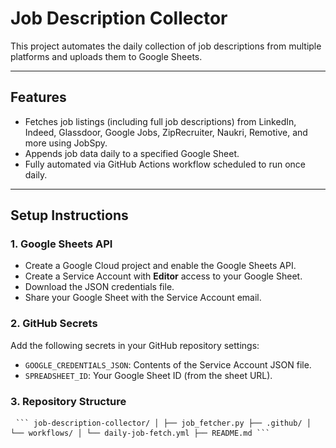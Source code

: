 # Job Description Collector

This project automates the daily collection of job descriptions from multiple platforms and uploads them to Google Sheets.

---

## Features

- Fetches job listings (including full job descriptions) from LinkedIn, Indeed, Glassdoor, Google Jobs, ZipRecruiter, Naukri, Remotive, and more using JobSpy.
- Appends job data daily to a specified Google Sheet.
- Fully automated via GitHub Actions workflow scheduled to run once daily.

---

## Setup Instructions

### 1. Google Sheets API

- Create a Google Cloud project and enable the Google Sheets API.
- Create a Service Account with **Editor** access to your Google Sheet.
- Download the JSON credentials file.
- Share your Google Sheet with the Service Account email.

### 2. GitHub Secrets

Add the following secrets in your GitHub repository settings:

- `GOOGLE_CREDENTIALS_JSON`: Contents of the Service Account JSON file.
- `SPREADSHEET_ID`: Your Google Sheet ID (from the sheet URL).

### 3. Repository Structure

<pre> <code>``` job-description-collector/ │ ├── job_fetcher.py ├── .github/ │ └── workflows/ │ └── daily-job-fetch.yml ├── README.md ```</code> </pre>



